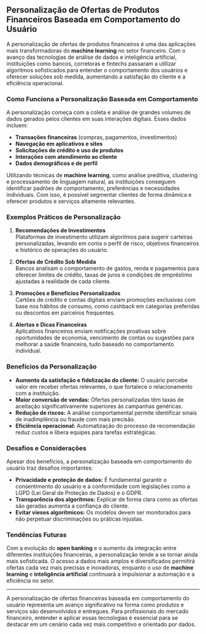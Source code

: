 ## Personalização de Ofertas de Produtos Financeiros Baseada em Comportamento do Usuário

A personalização de ofertas de produtos financeiros é uma das aplicações mais transformadoras do **machine learning** no setor financeiro. Com o avanço das tecnologias de análise de dados e inteligência artificial, instituições como bancos, corretoras e fintechs passaram a utilizar algoritmos sofisticados para entender o comportamento dos usuários e oferecer soluções sob medida, aumentando a satisfação do cliente e a eficiência operacional.

### Como Funciona a Personalização Baseada em Comportamento

A personalização começa com a coleta e análise de grandes volumes de dados gerados pelos clientes em suas interações digitais. Esses dados incluem:

- **Transações financeiras** (compras, pagamentos, investimentos)
- **Navegação em aplicativos e sites**
- **Solicitações de crédito e uso de produtos**
- **Interações com atendimento ao cliente**
- **Dados demográficos e de perfil**

Utilizando técnicas de **machine learning**, como análise preditiva, clustering e processamento de linguagem natural, as instituições conseguem identificar padrões de comportamento, preferências e necessidades individuais. Com isso, é possível segmentar clientes de forma dinâmica e oferecer produtos e serviços altamente relevantes.

### Exemplos Práticos de Personalização

1. **Recomendações de Investimentos**  
   Plataformas de investimento utilizam algoritmos para sugerir carteiras personalizadas, levando em conta o perfil de risco, objetivos financeiros e histórico de operações do usuário.

2. **Ofertas de Crédito Sob Medida**  
   Bancos analisam o comportamento de gastos, renda e pagamentos para oferecer limites de crédito, taxas de juros e condições de empréstimo ajustadas à realidade de cada cliente.

3. **Promoções e Benefícios Personalizados**  
   Cartões de crédito e contas digitais enviam promoções exclusivas com base nos hábitos de consumo, como cashback em categorias preferidas ou descontos em parceiros frequentes.

4. **Alertas e Dicas Financeiras**  
   Aplicativos financeiros enviam notificações proativas sobre oportunidades de economia, vencimento de contas ou sugestões para melhorar a saúde financeira, tudo baseado no comportamento individual.

### Benefícios da Personalização

- **Aumento da satisfação e fidelização do cliente:** O usuário percebe valor em receber ofertas relevantes, o que fortalece o relacionamento com a instituição.
- **Maior conversão de vendas:** Ofertas personalizadas têm taxas de aceitação significativamente superiores às campanhas genéricas.
- **Redução de riscos:** A análise comportamental permite identificar sinais de inadimplência ou fraude com mais precisão.
- **Eficiência operacional:** Automatização do processo de recomendação reduz custos e libera equipes para tarefas estratégicas.

### Desafios e Considerações

Apesar dos benefícios, a personalização baseada em comportamento do usuário traz desafios importantes:

- **Privacidade e proteção de dados:** É fundamental garantir o consentimento do usuário e a conformidade com legislações como a LGPD (Lei Geral de Proteção de Dados) e o GDPR.
- **Transparência dos algoritmos:** Explicar de forma clara como as ofertas são geradas aumenta a confiança do cliente.
- **Evitar vieses algorítmicos:** Os modelos devem ser monitorados para não perpetuar discriminações ou práticas injustas.

### Tendências Futuras

Com a evolução do **open banking** e o aumento da integração entre diferentes instituições financeiras, a personalização tende a se tornar ainda mais sofisticada. O acesso a dados mais amplos e diversificados permitirá ofertas cada vez mais precisas e inovadoras, enquanto o uso de **machine learning** e **inteligência artificial** continuará a impulsionar a automação e a eficiência no setor.

---

A personalização de ofertas financeiras baseada em comportamento do usuário representa um avanço significativo na forma como produtos e serviços são desenvolvidos e entregues. Para profissionais do mercado financeiro, entender e aplicar essas tecnologias é essencial para se destacar em um cenário cada vez mais competitivo e orientado por dados.